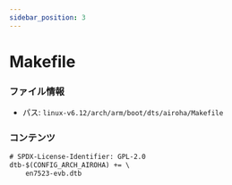 ```yaml
---
sidebar_position: 3
---
```

# Makefile

### ファイル情報

- パス: `linux-v6.12/arch/arm/boot/dts/airoha/Makefile`

### コンテンツ

```txt
# SPDX-License-Identifier: GPL-2.0
dtb-$(CONFIG_ARCH_AIROHA) += \
	en7523-evb.dtb

```
